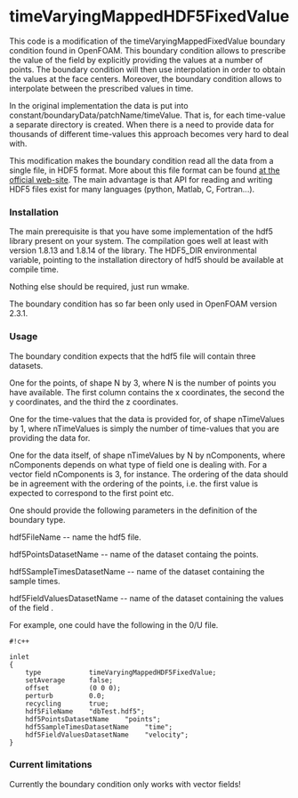 # timeVaryingMappedHDF5FixedValue #

This code is a modification of the timeVaryingMappedFixedValue boundary condition found in OpenFOAM.
This boundary condition allows to prescribe the value of the field by explicitly providing the values at a number of points.
The boundary condition will then use interpolation in order to obtain the values at the face centers.
Moreover, the boundary condition allows to interpolate between the prescribed values in time.

In the original implementation the data is put into constant/boundaryData/patchName/timeValue.
That is, for each time-value a separate directory is created.
When there is a need to provide data for thousands of different time-values this approach becomes very hard to deal with.

This modification makes the boundary condition read all the data from a single file, in HDF5 format.
More about this file format can be found [at the official web-site](https://www.hdfgroup.org/HDF5/).
The main advantage is that API for reading and writing HDF5 files exist for many languages (python, Matlab, C, Fortran...).

### Installation ###

The main prerequisite is that you have some implementation of the hdf5 library present on your system. 
The compilation goes well at least with version 1.8.13 and 1.8.14 of the library.
The HDF5_DIR environmental variable, pointing to the installation directory of hdf5 should be available at compile time.

Nothing else should be required, just run wmake.

The boundary condition has so far been only used in OpenFOAM version 2.3.1.

### Usage ###
The boundary condition expects that the hdf5 file will contain three datasets.

One for the points, of shape N by 3, where N is the number of points you have available.
The first column contains the x coordinates, the second the y coordinates, and the third the z coordinates.

One for the time-values that the data is provided for, of shape nTimeValues by 1, where nTimeValues is simply the number of time-values that you are providing the data for.

One for the data itself, of shape nTimeValues by N by nComponents, where nComponents depends on what type of field one is dealing with.
For a vector field nComponents is 3, for instance.
The ordering of the data should be in agreement with the ordering of the points, i.e. the first value is expected to correspond to the first point etc.

One should provide the following parameters in the definition of the boundary type.

hdf5FileName -- name the hdf5 file.

hdf5PointsDatasetName -- name of the dataset containg the points.

hdf5SampleTimesDatasetName -- name of the dataset containing the sample times.

hdf5FieldValuesDatasetName -- name of the dataset containing the values of the field .

For example, one could have the following in the 0/U file.


```
#!c++

inlet
{
    type            timeVaryingMappedHDF5FixedValue;
    setAverage      false;
    offset          (0 0 0);
    perturb         0.0;
    recycling       true;
    hdf5FileName    "dbTest.hdf5";
    hdf5PointsDatasetName    "points";
    hdf5SampleTimesDatasetName    "time";
    hdf5FieldValuesDatasetName    "velocity";
}
```

### Current limitations ###
Currently the boundary condition only works with vector fields!
